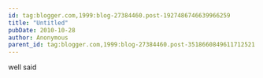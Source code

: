 ```yaml
---
id: tag:blogger.com,1999:blog-27384460.post-1927486746639966259
title: "Untitled"
pubDate: 2010-10-28
author: Anonymous
parent_id: tag:blogger.com,1999:blog-27384460.post-3518660849611712521
---
```


well said